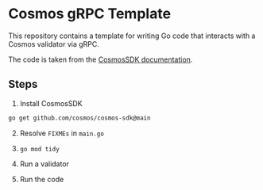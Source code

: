 # Cosmos gRPC Template

This repository contains a template for writing Go code that interacts with a Cosmos validator via gRPC.

The code is taken from the [CosmosSDK documentation](https://docs.cosmos.network/main/run-node/interact-node#programmatically-via-go).

## Steps

1. Install CosmosSDK

```bash
go get github.com/cosmos/cosmos-sdk@main
```

2. Resolve `FIXMEs` in `main.go`

3. `go mod tidy`

4. Run a validator

5. Run the code
